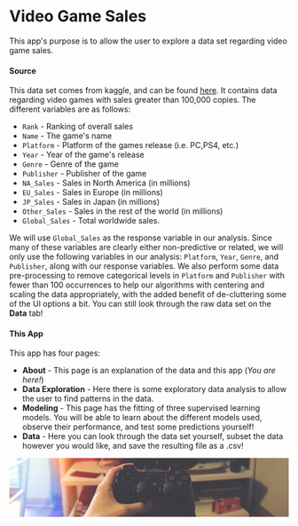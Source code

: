 # Video Game Sales

This app's purpose is to allow the user to explore a data set regarding video game sales. 

#### Source

This data set comes from kaggle, and can be found [here](https://www.kaggle.com/datasets/gregorut/videogamesales). It contains data regarding video games with sales greater than 100,000 copies. The different variables are as follows:

- `Rank` - Ranking of overall sales 
- `Name` - The game's name
- `Platform` - Platform of the games release (i.e. PC,PS4, etc.)
- `Year` - Year of the game's release
- `Genre` - Genre of the game
- `Publisher` - Publisher of the game
- `NA_Sales` - Sales in North America (in millions)
- `EU_Sales` - Sales in Europe (in millions)
- `JP_Sales` - Sales in Japan (in millions)
- `Other_Sales` - Sales in the rest of the world (in millions)
- `Global_Sales` - Total worldwide sales.

We will use `Global_Sales` as the response variable in our analysis. Since many of these variables are clearly either non-predictive or related, we will only use the following variables in our analysis: `Platform`, `Year`, `Genre`, and `Publisher`, along with our response variables. We also perform some data pre-processing to remove categorical levels in `Platform` and `Publisher` with fewer than 100 occurrences to help our algorithms with centering and scaling the data appropriately, with the added benefit of de-cluttering some of the UI options a bit. You can still look through the raw data set on the **Data** tab!


#### This App

This app has four pages:

- **About** - This page is an explanation of the data and this app (*You are here!*)
- **Data Exploration** - Here there is some exploratory data analysis to allow the user to find patterns in the data.
- **Modeling** - This page has the fitting of three supervised learning models. You will be able to learn about the different models used, observe their performance, and test some predictions yourself!
- **Data** - Here you can look through the data set yourself, subset the data however you would like, and save the resulting file as a .csv!

![Video Game Image](dataset-cover.jpeg)

